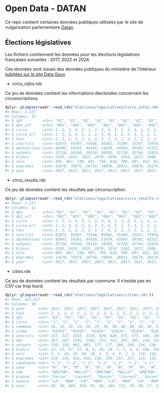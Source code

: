 
<!-- README.md is generated from README.Rmd. Please edit that file -->

# Open Data - DATAN

Ce repo contient certaines données publiques utilisées par le site de
vulgarisation parlementaire
[Datan](https://www.resultats-elections.interieur.gouv.fr/legislatives-2022/index.html).

## Élections législatives

Les fichiers contiennent les données pour les élections législatives
françaises suivantes : 2017, 2022 et 2024.

Ces données sont issues des données publiques du ministère de
l’Intérieur [publiées sur le site Data
Gouv](https://www.data.gouv.fr/fr/pages/donnees-des-elections/).

- *circo_infos.rds*

Ce jeu de données contient les informations électorales concernant les
circonscriptions.

``` r
dplyr::glimpse(readr::read_rds("elections/legislatives/circo_infos.rds"))
#> Rows: 2,227
#> Columns: 12
#> $ dpt         <chr> "01", "01", "01", "01", "01", "02", "02", "02", "02", "02"…
#> $ dpt_url     <chr> "001", "001", "001", "001", "001", "002", "002", "002", "0…
#> $ circo       <int> 1, 2, 3, 4, 5, 1, 2, 3, 4, 5, 1, 2, 3, 1, 2, 1, 2, 1, 2, 3…
#> $ circo_url   <int> 1, 2, 3, 4, 5, 1, 2, 3, 4, 5, 1, 2, 3, 1, 2, 1, 2, 1, 2, 3…
#> $ tour        <int> 2, 2, 2, 2, 2, 2, 2, 2, 2, 2, 2, 2, 2, 2, 2, 2, 2, 2, 2, 2…
#> $ inscrits    <int> 82673, 93507, 75548, 89382, 75289, 72347, 73976, 68085, 79…
#> $ abstentions <int> 46945, 54341, 46438, 51079, 43569, 39583, 42321, 36747, 47…
#> $ votants     <int> 35728, 39166, 29110, 38303, 31720, 32764, 31655, 31338, 32…
#> $ blancs      <int> 2245, 2424, 1815, 2670, 2050, 2262, 1672, 1606, 2192, 2253…
#> $ nuls        <int> 805, 867, 539, 697, 749, 824, 709, 687, 952, 817, 1356, 20…
#> $ exprimes    <int> 32678, 35875, 26756, 34936, 28921, 29678, 29274, 29045, 28…
#> $ year        <int> 2017, 2017, 2017, 2017, 2017, 2017, 2017, 2017, 2017, 2017…
```

- *circo_results.rds*

Ce jeu de données contient les résultats par circonscription.

``` r
dplyr::glimpse(readr::read_rds("elections/legislatives/circo_results.rds"))
#> Rows: 2,227
#> Columns: 12
#> $ dpt         <chr> "01", "01", "01", "01", "01", "02", "02", "02", "02", "02"…
#> $ dpt_url     <chr> "001", "001", "001", "001", "001", "002", "002", "002", "0…
#> $ circo       <int> 1, 2, 3, 4, 5, 1, 2, 3, 4, 5, 1, 2, 3, 1, 2, 1, 2, 1, 2, 3…
#> $ circo_url   <int> 1, 2, 3, 4, 5, 1, 2, 3, 4, 5, 1, 2, 3, 1, 2, 1, 2, 1, 2, 3…
#> $ tour        <int> 2, 2, 2, 2, 2, 2, 2, 2, 2, 2, 2, 2, 2, 2, 2, 2, 2, 2, 2, 2…
#> $ inscrits    <int> 82673, 93507, 75548, 89382, 75289, 72347, 73976, 68085, 79…
#> $ abstentions <int> 46945, 54341, 46438, 51079, 43569, 39583, 42321, 36747, 47…
#> $ votants     <int> 35728, 39166, 29110, 38303, 31720, 32764, 31655, 31338, 32…
#> $ blancs      <int> 2245, 2424, 1815, 2670, 2050, 2262, 1672, 1606, 2192, 2253…
#> $ nuls        <int> 805, 867, 539, 697, 749, 824, 709, 687, 952, 817, 1356, 20…
#> $ exprimes    <int> 32678, 35875, 26756, 34936, 28921, 29678, 29274, 29045, 28…
#> $ year        <int> 2017, 2017, 2017, 2017, 2017, 2017, 2017, 2017, 2017, 2017…
```

- *cities.rds*

Ce jeu de données contient les résultats par commune. Il n’existe pas en
CSV car trop lourd.

``` r
dplyr::glimpse(readr::read_rds("elections/legislatives/cities.rds"))
#> Rows: 431,417
#> Columns: 18
#> $ year      <int> 2017, 2017, 2017, 2017, 2017, 2017, 2017, 2017, 2017, 2017, …
#> $ tour      <int> 2, 2, 2, 2, 2, 2, 2, 2, 2, 2, 2, 2, 2, 2, 2, 2, 2, 2, 2, 2, …
#> $ dpt       <chr> "01", "01", "01", "01", "01", "01", "01", "01", "01", "01", …
#> $ circo     <chr> "1", "1", "1", "1", "1", "1", "1", "1", "1", "1", "1", "1", …
#> $ commune   <int> 16, 16, 24, 24, 29, 29, 38, 38, 40, 40, 50, 50, 53, 53, 57, …
#> $ insee     <chr> "01016", "01016", "01024", "01024", "01029", "01029", "01038…
#> $ inscrits  <int> 317, 317, 2325, 2325, 429, 429, 575, 575, 346, 346, 248, 248…
#> $ abs       <int> 167, 167, 1342, 1342, 252, 252, 295, 295, 210, 210, 153, 153…
#> $ votants   <int> 150, 150, 983, 983, 177, 177, 280, 280, 136, 136, 95, 95, 61…
#> $ blancs    <int> 13, 13, 57, 57, 8, 8, 20, 20, 7, 7, 4, 4, 436, 436, 21, 21, …
#> $ nuls      <int> 3, 3, 16, 16, 10, 10, 3, 3, 4, 4, 2, 2, 118, 118, 3, 3, 11, …
#> $ exprimes  <int> 134, 134, 910, 910, 159, 159, 257, 257, 125, 125, 89, 89, 55…
#> $ candidate <chr> "c_1", "c_2", "c_1", "c_2", "c_1", "c_2", "c_1", "c_2", "c_1…
#> $ sexe      <chr> "M", "M", "M", "M", "M", "M", "M", "M", "M", "M", "M", "M", …
#> $ nom       <chr> "BRETON", "MALLET", "BRETON", "MALLET", "BRETON", "MALLET", …
#> $ prenom    <chr> "Xavier", "Laurent", "Xavier", "Laurent", "Xavier", "Laurent…
#> $ nuance    <chr> "LR", "MDM", "LR", "MDM", "LR", "MDM", "LR", "MDM", "LR", "M…
#> $ voix      <int> 84, 50, 486, 424, 91, 68, 146, 111, 76, 49, 57, 32, 2915, 26…
```
